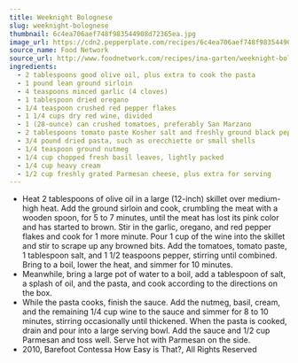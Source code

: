 ```yaml
---
title: Weeknight Bolognese
slug: weeknight-bolognese
thumbnail: 6c4ea706aef748f983544908d72365ea.jpg
image_url: https://cdn2.pepperplate.com/recipes/6c4ea706aef748f983544908d72365ea.jpg
source_name: Food Network
source_url: http://www.foodnetwork.com/recipes/ina-garten/weeknight-bolognese-recipe.html
ingredients:
  - 2 tablespoons good olive oil, plus extra to cook the pasta
  - 1 pound lean ground sirloin
  - 4 teaspoons minced garlic (4 cloves)
  - 1 tablespoon dried oregano
  - 1/4 teaspoon crushed red pepper flakes
  - 1 1/4 cups dry red wine, divided
  - 1 (28-ounce) can crushed tomatoes, preferably San Marzano
  - 2 tablespoons tomato paste Kosher salt and freshly ground black pepper
  - 3/4 pound dried pasta, such as orecchiette or small shells
  - 1/4 teaspoon ground nutmeg
  - 1/4 cup chopped fresh basil leaves, lightly packed
  - 1/4 cup heavy cream
  - 1/2 cup freshly grated Parmesan cheese, plus extra for serving
---
```


* Heat 2 tablespoons of olive oil in a large (12-inch) skillet over medium-high heat. Add the ground sirloin and cook, crumbling the meat with a wooden spoon, for 5 to 7 minutes, until the meat has lost its pink color and has started to brown. Stir in the garlic, oregano, and red pepper flakes and cook for 1 more minute. Pour 1 cup of the wine into the skillet and stir to scrape up any browned bits. Add the tomatoes, tomato paste, 1 tablespoon salt, and 1 1/2 teaspoons pepper, stirring until combined. Bring to a boil, lower the heat, and simmer for 10 minutes.
* Meanwhile, bring a large pot of water to a boil, add a tablespoon of salt, a splash of oil, and the pasta, and cook according to the directions on the box.
* While the pasta cooks, finish the sauce. Add the nutmeg, basil, cream, and the remaining 1/4 cup wine to the sauce and simmer for 8 to 10 minutes, stirring occasionally until thickened. When the pasta is cooked, drain and pour into a large serving bowl. Add the sauce and 1/2 cup Parmesan and toss well. Serve hot with Parmesan on the side.
* 2010, Barefoot Contessa How Easy is That?, All Rights Reserved
